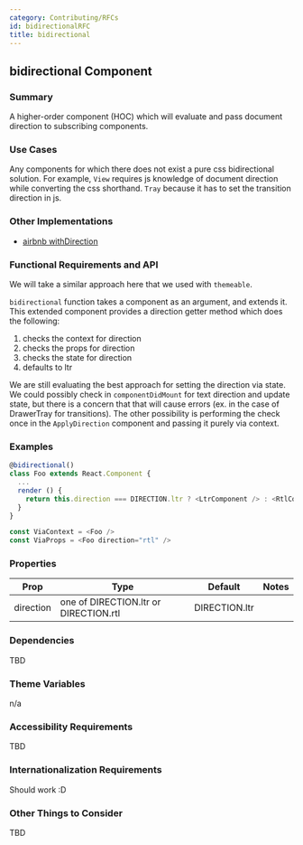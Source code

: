 ```yaml
---
category: Contributing/RFCs
id: bidirectionalRFC
title: bidirectional
---
```



## bidirectional Component

### Summary
A higher-order component (HOC) which will evaluate and pass document direction to subscribing
components.


### Use Cases
Any components for which there does not exist a pure css bidirectional solution. For example, `View`
requires js knowledge of document direction while converting the css shorthand. `Tray` because
it has to set the transition direction in js.


### Other Implementations
- [airbnb withDirection](https://github.com/airbnb/react-with-direction/blob/master/src/withDirection.jsx)


### Functional Requirements and API
We will take a similar approach here that we used with `themeable`.

`bidirectional` function takes a component as an argument, and extends it. This extended component
provides a direction getter method which does the following:

1) checks the context for direction
2) checks the props for direction
3) checks the state for direction
4) defaults to ltr

We are still evaluating the best approach for setting the direction via state. We could possibly
check in `componentDidMount` for text direction and update state, but there is a concern that that
will cause errors (ex. in the case of DrawerTray for transitions). The other possibility is performing
the check once in the `ApplyDirection` component and passing it purely via context.


### Examples
```javascript
@bidirectional()
class Foo extends React.Component {
  ...
  render () {
    return this.direction === DIRECTION.ltr ? <LtrComponent /> : <RtlComponent />
  }
}

const ViaContext = <Foo />
const ViaProps = <Foo direction="rtl" />
```

### Properties
| Prop     | Type     | Default  | Notes    |
|----------|-------------|----------|----------|
| direction | one of DIRECTION.ltr or DIRECTION.rtl | DIRECTION.ltr | |

### Dependencies
TBD


### Theme Variables
n/a


### Accessibility Requirements
TBD


### Internationalization Requirements
Should work :D


### Other Things to Consider
TBD
